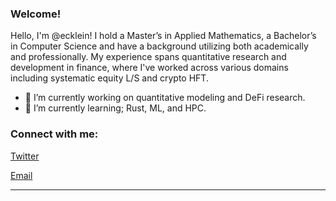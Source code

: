 <link rel="stylesheet" type='text/css' href="https://cdn.jsdelivr.net/gh/devicons/devicon@latest/devicon.min.css" />

### Welcome!

Hello, I'm @ecklein! I hold a Master’s in Applied Mathematics, a Bachelor’s in Computer Science and have a background utilizing both academically and professionally. My experience spans quantitative research and development in finance, where I've worked across various domains including systematic equity L/S and crypto HFT.

  - 🔭 I’m currently working on quantitative modeling and DeFi research.
  - 🌱 I’m currently learning; Rust, ML, and HPC.

<h3 align="left">Connect with me:</h3>

[Twitter](https://x.com/ethan_bot)

[Email](mailto:ethan.kleinc@gmail.com)

------

